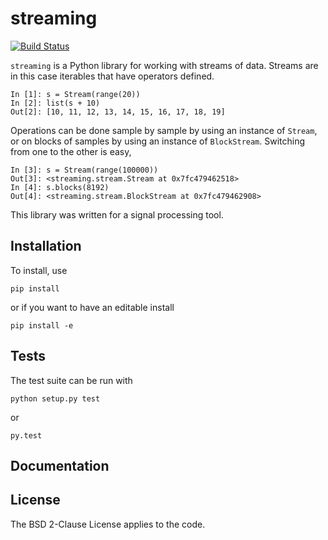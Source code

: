 # streaming

[![Build Status](https://travis-ci.org/FRidh/streaming.svg?branch=master)](https://travis-ci.org/FRidh/streaming)

`streaming` is a Python library for working with streams of data.
Streams are in this case iterables that have operators defined.

    In [1]: s = Stream(range(20))
    In [2]: list(s + 10)
    Out[2]: [10, 11, 12, 13, 14, 15, 16, 17, 18, 19]

Operations can be done sample by sample by using an instance of `Stream`, or on blocks of samples by using an instance of `BlockStream`.
Switching from one to the other is easy,

    In [3]: s = Stream(range(100000))
    Out[3]: <streaming.stream.Stream at 0x7fc479462518>
    In [4]: s.blocks(8192)
    Out[4]: <streaming.stream.BlockStream at 0x7fc479462908>

This library was written for a signal processing tool.


## Installation

To install, use

`pip install`

or if you want to have an editable install

`pip install -e`

## Tests

The test suite can be run with

`python setup.py test`

or

`py.test`


## Documentation

## License

The BSD 2-Clause License applies to the code.
